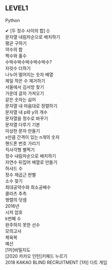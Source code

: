 ## LEVEL1

Python <br>

 ✔ [두 정수 사이의 합] () <br>
 문자열 내림차순으로 배치하기 <br>
 평균 구하기 <br>
 약수의 합 <br>
 짝수와 홀수 <br>
 수박수박수박수박수박수? <br>
 자릿수 더하기 <br>
 나누어 떨어지는 숫자 배열 <br>
 제일 작은 수 제거하기 <br>
 서울에서 김서방 찾기 <br>
 가운데 글자 가져오기 <br>
 같은 숫자는 싫어 <br>
 문자열 내 마음대로 정렬하기 <br>
 문자열 내 p와 y의 개수 <br>
 문자열을 정수로 바꾸기 <br>
 문자열 다루기 기본 <br>
 이상한 문자 만들기 <br>
 x만큼 간격이 있는 n개의 숫자 <br>
 핸드폰 번호 가리기 <br>
 직사각형 별찍기 <br>
 정수 내림차순으로 배치하기 <br>
 자연수 뒤집어 배열로 만들기 <br>
 하샤드 수 <br>
 정수 제곱근 판별 <br>
 소수 찾기 <br>
 최대공약수와 최소공배수 <br>
 콜라츠 추측 <br>
 행렬의 덧셈 <br>
 2016년 <br>
 시저 암호 <br>
 k번째 수 <br>
 완주하지 못한 선수 <br>
 모의고사 <br>
 체육복 <br>
 예산 <br>
 [1차]비밀지도 <br>
 [2020 카카오 인턴]키패드 누르기 <br>
 2018 KAKAO BLIND RECRUITMENT [1차] 다트 게임 <br>
